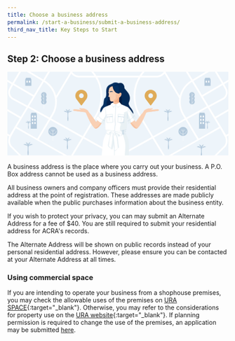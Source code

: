```yaml
---
title: Choose a business address
permalink: /start-a-business/submit-a-business-address/
third_nav_title: Key Steps to Start
---
```


## Step 2: Choose a business address

![Choose Biz Address](/images/start/StartSJ_BusinessAddress.jpg)

A business address is the place where you carry out your business. A P.O. Box address cannot be used as a business address.

All business owners and company officers must provide their residential address at the point of registration. These addresses are made publicly available when the public purchases information about the business entity.

If you wish to protect your privacy, you can may submit an Alternate Address for a fee of $40. You are still required to submit your residential address for ACRA's records.

The Alternate Address will be shown on public records instead of your personal residential address. However, please ensure you can be contacted at your Alternate Address at all times.

### Using commercial space

If you are intending to operate your business from a shophouse premises, you may check the allowable uses of the premises on [URA SPACE](https://www.ura.gov.sg/maps/){:target="_blank"}. Otherwise, you may refer to the considerations for property use on the [URA website](https://www.ura.gov.sg/Corporate/Property/Business/Change-Use-of-Property-for-Business/Assessment-Criteria){:target="_blank"}. If planning permission is required to change the use of the premises, an application may be submitted [here](https://foodservices.gobusiness.gov.sg/licences/foodservices?src=start_step2).